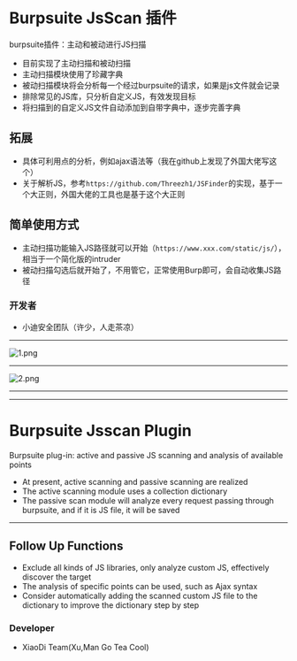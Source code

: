 # Burpsuite JsScan 插件
burpsuite插件：主动和被动进行JS扫描
+ 目前实现了主动扫描和被动扫描
+ 主动扫描模块使用了珍藏字典
+ 被动扫描模块将会分析每一个经过burpsuite的请求，如果是js文件就会记录
+ 排除常见的JS库，只分析自定义JS，有效发现目标
+ 将扫描到的自定义JS文件自动添加到自带字典中，逐步完善字典
## 拓展
+ 具体可利用点的分析，例如ajax语法等（我在github上发现了外国大佬写这个）
+ 关于解析JS，参考`https://github.com/Threezh1/JSFinder`的实现，基于一个大正则，外国大佬的工具也是基于这个大正则
## 简单使用方式
- 主动扫描功能输入JS路径就可以开始（`https://www.xxx.com/static/js/`），相当于一个简化版的intruder
- 被动扫描勾选后就开始了，不用管它，正常使用Burp即可，会自动收集JS路径
### 开发者
- 小迪安全团队（许少，人走茶凉）

****
![1.png](https://xuyiqing-1257927651.cos.ap-beijing.myqcloud.com/burpsuite/js-1.jpg)
****
![2.png](https://xuyiqing-1257927651.cos.ap-beijing.myqcloud.com/burpsuite/js-2.jpg)
****

****
# Burpsuite Jsscan Plugin
Burpsuite plug-in: active and passive JS scanning and analysis of available points
+ At present, active scanning and passive scanning are realized
+ The active scanning module uses a collection dictionary
+ The passive scan module will analyze every request passing through burpsuite, and if it is JS file, it will be saved
****
## Follow Up Functions
+ Exclude all kinds of JS libraries, only analyze custom JS, effectively discover the target
+ The analysis of specific points can be used, such as Ajax syntax
+ Consider automatically adding the scanned custom JS file to the dictionary to improve the dictionary step by step
### Developer
- XiaoDi Team(Xu,Man Go Tea Cool)
